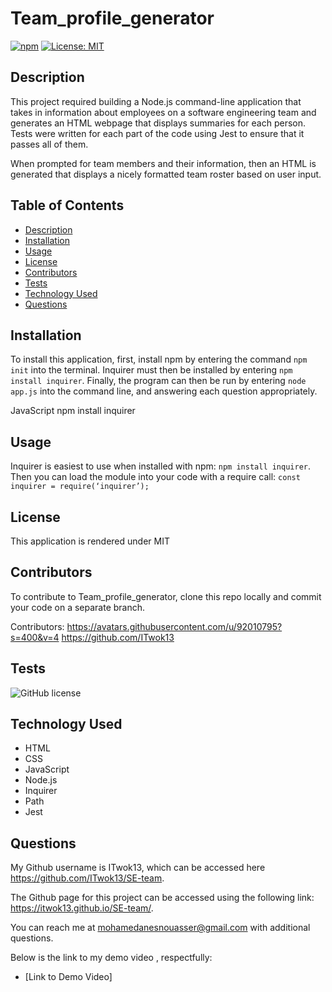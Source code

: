 # Team_profile_generator

  [![npm](https://badge.fury.io/js/inquirer.svg)](http://badge.fury.io/js/inquirer)
  [![License: MIT](https://img.shields.io/badge/License-MIT-yellow.svg)](https://opensource.org/licenses/MIT)

## Description
This project required building a Node.js command-line application that takes in information about employees on a software engineering team and generates an HTML webpage that displays summaries for each person. Tests were written for each part of the code using Jest to ensure that it passes all of them.

When prompted for team members and their information, then an HTML is generated that displays a nicely formatted team roster based on user input.

## Table of Contents
- [Description](#description)
- [Installation](#installation)
- [Usage](#usage)
- [License](#license)
- [Contributors](#contributors)
- [Tests](#tests)
- [Technology Used](#technology-used)
- [Questions](#questions)

## Installation

To install this application, first,  install npm by entering the command ```npm init```  into the terminal. Inquirer must then be installed by entering ```npm install inquirer```. Finally, the program can then be run by entering ```node app.js``` into the command line, and answering each question appropriately.

JavaScript
npm install inquirer

 
## Usage
Inquirer is easiest to use when installed with npm:  ``` npm install inquirer ```. Then you can load the module into your code with a require call: ``` const inquirer = require(‘inquirer’); ```

## License
This application is rendered under MIT

## Contributors
To contribute to Team_profile_generator, clone this repo locally and commit your code on a separate branch.
  
Contributors:
https://avatars.githubusercontent.com/u/92010795?s=400&v=4
https://github.com/ITwok13


## Tests
![GitHub license](https://img.shields.io/badge/test-100%25-success)

## Technology Used
- HTML
- CSS
- JavaScript
- Node.js
- Inquirer
- Path
- Jest

## Questions
My Github username is ITwok13, which can be accessed here https://github.com/ITwok13/SE-team.

The Github page for this project can be accessed using the following link: https://itwok13.github.io/SE-team/.


You can reach me at mohamedanesnouasser@gmail.com with additional questions.
  
Below is the  link to my demo video , respectfully:
- [Link to Demo Video]
